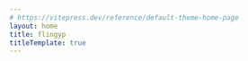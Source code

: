 ```yaml
---
# https://vitepress.dev/reference/default-theme-home-page
layout: home
title: flingyp
titleTemplate: true
---
```


<script setup lang="ts">
import Home from './.vitepress/theme/views/Home.vue'
</script>

<Home />
